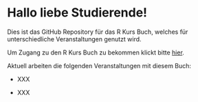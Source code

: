 # Hallo liebe Studierende!

Dies ist das GitHub Repository für das R Kurs Buch, welches für unterschiedliche Veranstaltungen genutzt wird.

Um Zugang zu den R Kurs Buch zu bekommen klickt bitte [hier](https://amd-lab.github.io/R-Kurs-Unterlagen/).

Aktuell arbeiten die folgenden Veranstaltungen mit diesem Buch:

-   XXX

-   XXX
